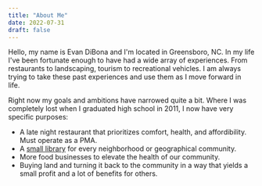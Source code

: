 ```yaml
---
title: "About Me"
date: 2022-07-31
draft: false
---
```


Hello, my name is Evan DiBona and I'm located in Greensboro, NC. In my life I've been fortunate enough to have had a wide array of experiences. From restaurants to landscaping, tourism to recreational vehicles. I am always trying to take these past experiences and use them as I move forward in life. 

Right now my goals and ambitions have narrowed quite a bit. Where I was completely lost when I graduated high school in 2011, I now have very specific purposes:

* A late night restaurant that prioritizes comfort, health, and affordibility. 
  Must operate as a PMA. 
* A [small library](/v/lbry/) for every neighborhood or geographical community. 
* More food businesses to elevate the health of our community. 
* Buying land and turning it back to the community in a way that yields a 
  small profit and a lot of benefits for others. 


<!--
Local Roles that must be filled: 
* Alphemi
-->
